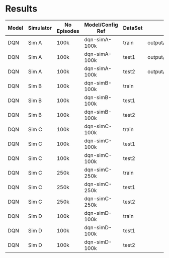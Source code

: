 # Results




| Model | Simulator | No Episodes | Model/Config Ref | DataSet | Results Dir                                       |
|-------|-----------|-------------|------------------|---------|---------------------------------------------------|
| DQN   | Sim A     | 100k        | dqn-simA-100k    | train   | output/dqn/simulator_A_scores_only/results/train/ |
| DQN   | Sim A     | 100k        | dqn-simA-100k    | test1   | output/dqn/simulator_A_scores_only/results/test1/ |
| DQN   | Sim A     | 100k        | dqn-simA-100k    | test2   | output/dqn/simulator_A_scores_only/results/test2/ |
| DQN   | Sim B     | 100k        | dqn-simB-100k    | train   |                                                   |
| DQN   | Sim B     | 100k        | dqn-simB-100k    | test1   |                                                   |
| DQN   | Sim B     | 100k        | dqn-simB-100k    | test2   |                                                   |
| DQN   | Sim C     | 100k        | dqn-simC-100k    | train   |                                                   |
| DQN   | Sim C     | 100k        | dqn-simC-100k    | test1   |                                                   |
| DQN   | Sim C     | 100k        | dqn-simC-100k    | test2   |                                                   |
| DQN   | Sim C     | 250k        | dqn-simC-250k    | train   |                                                   |
| DQN   | Sim C     | 250k        | dqn-simC-250k    | test1   |                                                   |
| DQN   | Sim C     | 250k        | dqn-simC-250k    | test2   |                                                   |
| DQN   | Sim D     | 100k        | dqn-simD-100k    | train   |                                                   |
| DQN   | Sim D     | 100k        | dqn-simD-100k    | test1   |                                                   |
| DQN   | Sim D     | 100k        | dqn-simD-100k    | test2   |                                                   |
